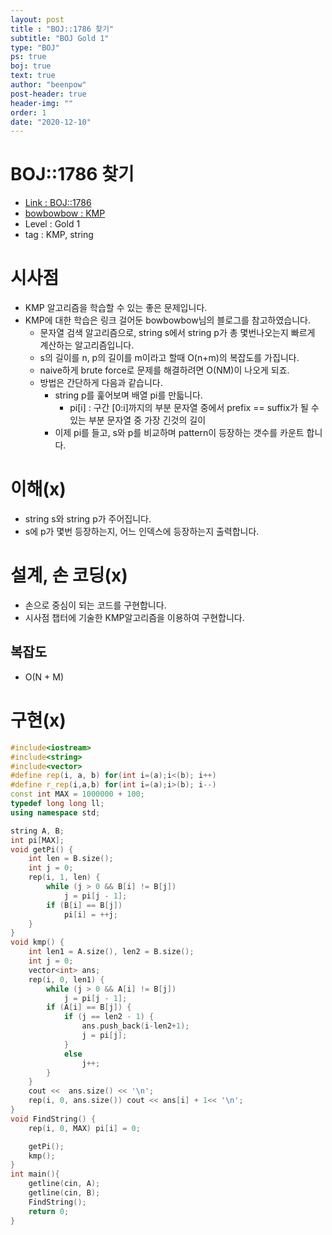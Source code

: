 ```yaml
---
layout: post
title : "BOJ::1786 찾기"
subtitle: "BOJ Gold 1"
type: "BOJ"
ps: true
boj: true
text: true
author: "beenpow"
post-header: true
header-img: ""
order: 1
date: "2020-12-10"
---
```

# BOJ::1786 찾기
- [Link : BOJ::1786](https://www.acmicpc.net/problem/1786)
- [bowbowbow : KMP](https://bowbowbow.tistory.com/6)
- Level : Gold 1
- tag : KMP, string

# 시사점
- KMP 알고리즘을 학습할 수 있는 좋은 문제입니다.
- KMP에 대한 학습은 링크 걸어둔 bowbowbow님의 블로그를 참고하였습니다.
  - 문자열 검색 알고리즘으로, string s에서 string p가 총 몇번나오는지 빠르게 계산하는 알고리즘입니다.
  - s의 길이를 n, p의 길이를 m이라고 할때 O(n+m)의 복잡도를 가집니다.
  - naive하게 brute force로 문제를 해결하려면 O(NM)이 나오게 되죠.
  - 방법은 간단하게 다음과 같습니다.
    - string p를 훑어보며 배열 pi를 만듧니다.
      - pi[i] : 구간 [0:i]까지의 부분 문자열 중에서 prefix == suffix가 될 수 있는 부분 문자열 중 가장 긴것의 길이
    - 이제 pi를 들고, s와 p를 비교하며 pattern이 등장하는 갯수를 카운트 합니다.

# 이해(x)
- string s와 string p가 주어집니다.
- s에 p가 몇번 등장하는지, 어느 인덱스에 등장하는지 출력합니다.

# 설계, 손 코딩(x)
- 손으로 중심이 되는 코드를 구현합니다.
- 시사점 챕터에 기술한 KMP알고리즘을 이용하여 구현합니다.

## 복잡도
- O(N + M)

# 구현(x)

```cpp
#include<iostream>
#include<string>
#include<vector>
#define rep(i, a, b) for(int i=(a);i<(b); i++)
#define r_rep(i,a,b) for(int i=(a);i>(b); i--)
const int MAX = 1000000 + 100;
typedef long long ll;
using namespace std;

string A, B;
int pi[MAX];
void getPi() {
	int len = B.size();
	int j = 0;
	rep(i, 1, len) {
		while (j > 0 && B[i] != B[j])
			j = pi[j - 1];
		if (B[i] == B[j])
			pi[i] = ++j;
	}
}
void kmp() {
	int len1 = A.size(), len2 = B.size();
	int j = 0;
    vector<int> ans;
	rep(i, 0, len1) {
		while (j > 0 && A[i] != B[j])
			j = pi[j - 1];
		if (A[i] == B[j]) {
			if (j == len2 - 1) {
				ans.push_back(i-len2+1);
				j = pi[j];
			}
			else
				j++;
		}
	}
    cout <<  ans.size() << '\n';
    rep(i, 0, ans.size()) cout << ans[i] + 1<< '\n';
}
void FindString() {
	rep(i, 0, MAX) pi[i] = 0;

	getPi();
	kmp();
}
int main(){
	getline(cin, A);
	getline(cin, B);
    FindString();
    return 0;
}
```

